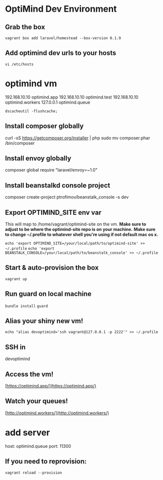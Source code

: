 OptiMind Dev Environment
========================

Grab the box
------------
`vagrant box add laravel/homestead --box-version 0.1.9`


Add optimind dev urls to your hosts
-----------------------------------
`vi /etc/hosts`

# optimind vm
192.168.10.10 optimind.app
192.168.10.10 optimind.test
192.168.10.10 optimind.workers
127.0.0.1 optimind.queue

`dscacheutil -flushcache;`


Install composer globally
-------------------------
curl -sS https://getcomposer.org/installer | php
sudo mv composer.phar /bin/composer


Install envoy globally
----------------------
composer global require "laravel/envoy=~1.0"


Install beanstalkd console project
----------------------------------
composer create-project ptrofimov/beanstalk_console -s dev


Export OPTIMIND_SITE env var
----------------------------
This will map to /home/vagrant/optimind-site on the vm.
**Make sure to adjust to be where the optimind-site repo is on your machine.**
**Make sure to change ~/.profile to whatever shell you're using if not default mac os x.**

`echo 'export OPTIMIND_SITE=/your/local/path/to/optimind-site' >> ~/.profile`
`echo 'export BEANSTALK_CONSOLE=/your/local/path/to/beanstalk_console' >> ~/.profile`


Start & auto-provision the box
------------------------------
`vagrant up`


Run guard on local machine
--------------------------
`bundle install`
`guard`

Alias your shiny new vm!
------------------------
`echo "alias devoptimind='ssh vagrant@127.0.0.1 -p 2222'" >> ~/.profile`


SSH in
------
devoptimind


Access the vm!
--------------
[https://optimind.app/](https://optimind.app/)


Watch your queues!
------------------
[http://optimind.workers/](http://optimind.workers/)

# add server
host: optimind.queue
port: 11300


If you need to reprovision:
---------------------------
`vagrant reload --provision`





